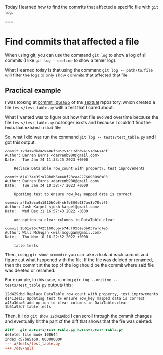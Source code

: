 Today I learned how to find the commits that affected a specific file with `git log`.

===


# Find commits that affected a file

When using git, you can use the command `git log` to show a log of all commits (I like `git log --oneline` to show a terser log).

What I learned today is that using the command `git log -- path/to/file` will filter the logs to only show commits that affected that file.


## Practical example

I was looking at [commit 1b61a95](https://github.com/Textualize/textual/blob/1b61a95c7025160cbbcb74cf9562a3b057afd3e6/tests/test_table.py) of the [Textual](https://github.com/textualize/textual) repository, which created a file `tests/test_table.py` with a test that I cared about.

What I wanted was to figure out how that file evolved over time because the file `tests/test_table.py` no longer exists and because I couldn't find the tests that existed in that file.

So, what I did was run the command `git log -- tests/test_table.py` and I got this output:

```git
commit 12d429dbd0c9e86fb45251c17dbb9e15ad6624cf
Author: Darren Burns <darrenb900@gmail.com>
Date:   Tue Jan 24 11:33:35 2023 +0000

    Replace DataTable row_count with property, test improvements

commit d1413ee352a79b8b5e0a8f23cee9276893896903
Author: Darren Burns <darrenb900@gmail.com>
Date:   Tue Jan 24 10:38:47 2023 +0000

    Updating test to ensure row_key mapped data is correct

commit a45a3dca6a1513b9e64cb4b680d337ae3b75c1f8
Author: Josh Karpel <josh.karpel@gmail.com>
Date:   Wed Dec 21 16:57:43 2022 -0600

    add option to clear columns in DataTable.clear

commit 1b61a95c7025160cbbcb74cf9562a3b057afd3e6
Author: Will McGugan <willmcgugan@gmail.com>
Date:   Thu Nov 10 16:22:52 2022 +0000

    table tests
```

Then, using `git show <commit>` you can take a look at each commit and figure out what happened with the file.
If the file was deleted or renamed, then the commit at the top of the log should be the commit where said file was deleted or renamed.

For example, in this case, running `git log --oneline -- tests/test_table.py` outputs this:

```git
12d429dbd Replace DataTable row_count with property, test improvements
d1413ee35 Updating test to ensure row_key mapped data is correct
a45a3dca6 add option to clear columns in DataTable.clear
1b61a95c7 table tests
```

Then, if I do `git show 12d429dbd` I can scroll through the commit changes and eventually hit the part of the diff that shows that the file was deleted:

```diff
diff --git a/tests/test_table.py b/tests/test_table.py
deleted file mode 100644
index d57be5a60..000000000
--- a/tests/test_table.py
+++ /dev/null
```
